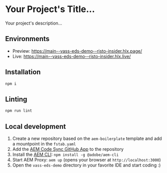 # Your Project's Title...
Your project's description...

## Environments
- Preview: https://main--vass-eds-demo--risto-insider.hlx.page/
- Live: https://main--vass-eds-demo--risto-insider.hlx.live/

## Installation

```sh
npm i
```

## Linting

```sh
npm run lint
```

## Local development

1. Create a new repository based on the `aem-boilerplate` template and add a mountpoint in the `fstab.yaml`
1. Add the [AEM Code Sync GitHub App](https://github.com/apps/aem-code-sync) to the repository
1. Install the [AEM CLI](https://github.com/adobe/helix-cli): `npm install -g @adobe/aem-cli`
1. Start AEM Proxy: `aem up` (opens your browser at `http://localhost:3000`)
1. Open the `vass-eds-demo` directory in your favorite IDE and start coding :)
